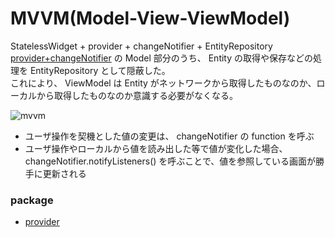 # MVVM(Model-View-ViewModel)

StatelessWidget + provider + changeNotifier + EntityRepository  
[provider+changeNotifier]() の Model 部分のうち、 Entity の取得や保存などの処理を EntityRepository として隠蔽した。  
これにより、 ViewModel は Entity がネットワークから取得したものなのか、ローカルから取得したものなのか意識する必要がなくなる。  

![mvvm](https://user-images.githubusercontent.com/13707135/86935787-3228ea80-c178-11ea-926c-0a37951ca2af.png)

* ユーザ操作を契機とした値の変更は、 changeNotifier の function を呼ぶ
* ユーザ操作やローカルから値を読み出した等で値が変化した場合、 changeNotifier.notifyListeners() を呼ぶことで、値を参照している画面が勝手に更新される

### package

* [provider](https://pub.dev/packages/provider)
